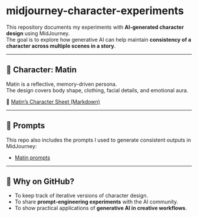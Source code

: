 # midjourney-character-experiments

This repository documents my experiments with **AI-generated character design** using MidJourney.  
The goal is to explore how generative AI can help maintain **consistency of a character across multiple scenes in a story**.

---

## 🌿 Character: Matin
Matin is a reflective, memory-driven persona.  
The design covers body shape, clothing, facial details, and emotional aura.

📄 [Matin’s Character Sheet (Markdown)](characters/matin/description.md)

---

## 🎨 Prompts
This repo also includes the prompts I used to generate consistent outputs in MidJourney:  
- [Matin prompts](characters/matin/matin_prompts.txt)

---

## 📌 Why on GitHub?
- To keep track of iterative versions of character design.  
- To share **prompt-engineering experiments** with the AI community.  
- To show practical applications of **generative AI in creative workflows**.
